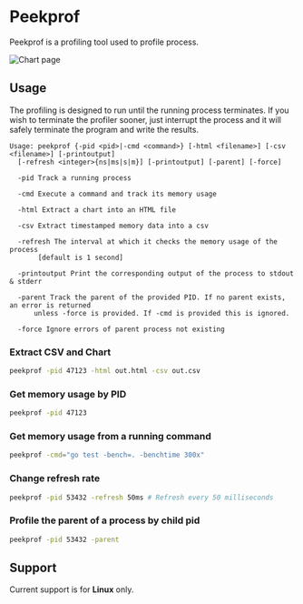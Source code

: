 # Peekprof

Peekprof is a profiling tool used to profile process.

![Chart page](https://user-images.githubusercontent.com/9019120/134160444-e0db5160-14a5-460f-8d39-2737e246482d.png)

## Usage

The profiling is designed to run until the running process terminates. If you wish to terminate the profiler sooner, just interrupt the process and it will safely terminate the program and write the results.

```nosyntax
Usage: peekprof {-pid <pid>|-cmd <command>} [-html <filename>] [-csv <filename>] [-printoutput]
  [-refresh <integer>{ns|ms|s|m}] [-printoutput] [-parent] [-force]

  -pid Track a running process

  -cmd Execute a command and track its memory usage

  -html Extract a chart into an HTML file

  -csv Extract timestamped memory data into a csv

  -refresh The interval at which it checks the memory usage of the process
       [default is 1 second]

  -printoutput Print the corresponding output of the process to stdout & stderr
  
  -parent Track the parent of the provided PID. If no parent exists, an error is returned
      unless -force is provided. If -cmd is provided this is ignored.
      
  -force Ignore errors of parent process not existing
```

### Extract CSV and Chart

```sh
peekprof -pid 47123 -html out.html -csv out.csv
```

### Get memory usage by PID

```sh
peekprof -pid 47123
```

### Get memory usage from a running command

```sh
peekprof -cmd="go test -bench=. -benchtime 300x"
```

### Change refresh rate

```sh
peekprof -pid 53432 -refresh 50ms # Refresh every 50 milliseconds
```

### Profile the parent of a process by child pid

```sh
peekprof -pid 53432 -parent
```

## Support

Current support is for **Linux** only.
